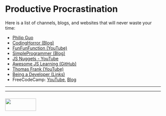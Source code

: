 # Productive Procrastination

Here is a list of channels, blogs, and websites that will never waste your time:

* [Philip Guo](http://www.pgbovine.net/overview.htm)
* [CodingHorror (Blog)](https://blog.codinghorror.com)
* [FunFunFunction (YouTube)](https://www.youtube.com/channel/UCO1cgjhGzsSYb1rsB4bFe4Q)
* [SimpleProgrammer (Blog)](https://simpleprogrammer.com)
* [JS Nuggets - YouTube](https://www.youtube.com/channel/UC-1l0Ew_jMorWJ0d9RWk5wg)
* [Awesome JS Learning (GitHub)](https://github.com/micromata/awesome-javascript-learning)
* [Thomas Frank (YouTube)](https://www.youtube.com/user/electrickeye91)
* [Being a Developer (Links)](https://github.com/elewa-academy/April-Precourse/blob/master/docs_src/0-being-a-developer.md)
* FreeCodeCamp: [YouTube](https://www.youtube.com/channel/UC8butISFwT-Wl7EV0hUK0BQ), [Blog](https://medium.freecodecamp.org)


___
___
### <a href="http://elewa.education/blog" target="_blank"><img src="https://user-images.githubusercontent.com/18554853/34921062-506450ae-f97d-11e7-875f-6feeb26ad72d.png" width="100" height="40"/></a>

    